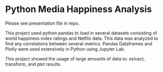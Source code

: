 # Python Media Happiness Analysis


Please see presentation file in repo.

This project used python pandas to load in several datasets consisting of world happiness index ratings and Netflix data. This data was analyzed to find any correlations between several metrics. Pandas Dataframes and Plotly were used extensively in Python using Jupyter Lab.

This project showed the usage of large amounts of data to: extract, transform, and plot results.
